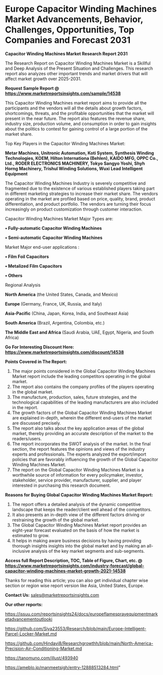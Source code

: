 # Europe Capacitor Winding Machines Market Advancements, Behavior, Challenges, Opportunities, Top Companies and Forecast 2031

<strong>Capacitor Winding Machines Market Research Report 2031</strong>

The Research Report on Capacitor Winding Machines Market is a Skillful and Deep Analysis of the Present Situation and Challenges. This research report also analyzes other important trends and market drivers that will affect market growth over 2025-2031.

<strong>Request Sample Report @ <a href=https://www.marketreportsinsights.com/sample/14538>https://www.marketreportsinsights.com/sample/14538</a></strong>

This Capacitor Winding Machines market report aims to provide all the participants and the vendors will all the details about growth factors, shortcomings, threats, and the profitable opportunities that the market will present in the near future. The report also features the revenue share, industry size, production volume, and consumption in order to gain insights about the politics to contest for gaining control of a large portion of the market share.

Top Key Players in the Capacitor Winding Machines Market:

<strong>Metar Machines, Unitronic Automation, Koti System, Synthesis Winding Technologies, KOEM, Hilton Internationa (Behlen), KAIDO MFG, OPPC Co., Ltd., RODER ELECTRONICS MACHINERY, Tokyo Sangyo Yoshi, Shyh Horng Machinery, Trishul Winding Solutions, Wuxi Lead Intelligent Equipment</strong>

The Capacitor Winding Machines Industry is severely competitive and fragmented due to the existence of various established players taking part in different marketing strategies to increase their market share. The vendors operating in the market are profiled based on price, quality, brand, product differentiation, and product portfolio. The vendors are turning their focus increasingly on product customization through customer interaction.

Capacitor Winding Machines Market Major Types are:

<strong>• Fully-automatic Capacitor Winding Machines

• Semi-automatic Capacitor Winding Machines</strong>

Market Major end-user applications :

<strong>• Film Foil Capacitors

• Metalized Film Capacitors

• Others</strong>

Regional Analysis

</u><strong><b>North America</b></strong> (the United States, Canada, and Mexico)

<strong><b>Europe </b></strong>(Germany, France, UK, Russia, and Italy)

<strong><b>Asia-Pacific</b></strong> (China, Japan, Korea, India, and Southeast Asia)

<strong><b>South America</b></strong> (Brazil, Argentina, Colombia, etc.)

<strong><b>The Middle East and Africa</b></strong> (Saudi Arabia, UAE, Egypt, Nigeria, and South Africa)

<strong>Go For Interesting Discount Here: <a href=https://www.marketreportsinsights.com/discount/14538>https://www.marketreportsinsights.com/discount/14538</a></strong>

<strong>Points Covered in The Report:</strong>
<ol>
  <li>The major points considered in the Global Capacitor Winding Machines Market report include the leading competitors operating in the global market.</li>
  <li>The report also contains the company profiles of the players operating in the global market.</li>
  <li>The manufacture, production, sales, future strategies, and the technological capabilities of the leading manufacturers are also included in the report.</li>
  <li>The growth factors of the Global Capacitor Winding Machines Market are explained in-depth, wherein the different end-users of the market are discussed precisely.</li>
  <li>The report also talks about the key application areas of the global market, thereby providing an accurate description of the market to the readers/users.</li>
  <li>The report incorporates the SWOT analysis of the market. In the final section, the report features the opinions and views of the industry experts and professionals. The experts analyzed the export/import policies that are favorably influencing the growth of the Global Capacitor Winding Machines Market.</li>
  <li>The report on the Global Capacitor Winding Machines Market is a worthwhile source of information for every policymaker, investor, stakeholder, service provider, manufacturer, supplier, and player interested in purchasing this research document.</li>
</ol>
<strong>Reasons for Buying Global Capacitor Winding Machines Market Report:</strong>

<ol>
  <li>The report offers a detailed analysis of the dynamic competitive landscape that keeps the reader/client well ahead of the competitors.</li>
  <li>It also presents an in-depth view of the different factors driving or restraining the growth of the global market.</li>
  <li>The Global Capacitor Winding Machines Market report provides an eight-year forecast evaluated on the basis of how the market is estimated to grow.</li>
  <li>It helps in making aware business decisions by having providing thorough insights insights into the global market and by making an all-inclusive analysis of the key market segments and sub-segments.</li>
</ol>
<strong>Access full Report Description, TOC, Table of Figure, Chart, etc. @ <a href=https://www.marketreportsinsights.com/industry-forecast/global-capacitor-winding-machines-market-growth-2021-14538>https://www.marketreportsinsights.com/industry-forecast/global-capacitor-winding-machines-market-growth-2021-14538</a></strong>


Thanks for reading this article; you can also get individual chapter wise section or region wise report version like Asia, United States, Europe.

<strong>Contact Us:</strong>
sales@marketreportsinsights.com

<strong>Our other reports:</strong>

<a href=https://issuu.com/reportsinsights24/docs/europeflamesprayequipmentmarketadvancementoutlooki>https://issuu.com/reportsinsights24/docs/europeflamesprayequipmentmarketadvancementoutlooki</a>

<a href=https://github.com/Siya23553/Research/blob/main/Europe-Intelligent-Parcel-Locker-Market.md>https://github.com/Siya23553/Research/blob/main/Europe-Intelligent-Parcel-Locker-Market.md</a>

<a href=https://github.com/Hindavi8/Researchgrowthh/blob/main/North-America-Precision-Air-Conditioning-Market.md>https://github.com/Hindavi8/Researchgrowthh/blob/main/North-America-Precision-Air-Conditioning-Market.md</a>

<a href=https://tanomuno.com/illust/493940>https://tanomuno.com/illust/493940</a>

<a href=https://ameblo.jp/manmeetsigh/entry-12888513284.html>https://ameblo.jp/manmeetsigh/entry-12888513284.html</a>"
